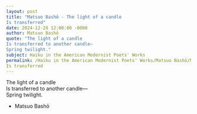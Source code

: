 ```yaml
---
layout: post
title: "Matsuo Bashō - The light of a candle  
Is transferred"
date: 2024-12-28 12:00:00 -0000
author: Matsuo Bashō
quote: "The light of a candle  
Is transferred to another candle—  
Spring twilight."
subject: Haiku in the American Modernist Poets' Works
permalink: /Haiku in the American Modernist Poets' Works/Matsuo Bashō/Matsuo Bashō - The light of a candle  
Is transferred
---
```


The light of a candle  
Is transferred to another candle—  
Spring twilight.

- Matsuo Bashō

